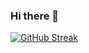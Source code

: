 ### Hi there 👋

[![GitHub Streak](https://github-readme-streak-stats.herokuapp.com?user=MaegIins&theme=dark&hide_border=true&date_format=j%20M%5B%20Y%5D)](https://git.io/streak-stats)
